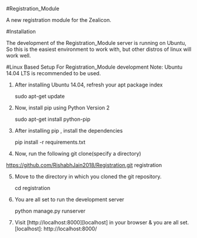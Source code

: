 #Registration_Module

A new registration module for the Zealicon.

#Installation

The development of the Registration_Module server is running on Ubuntu, So this is the easiest environment to work with,
but other distros of linux will work well.

#Linux Based Setup For Registration_Module development
Note: Ubuntu 14.04 LTS is recommended to be used.

1. After installing Ubuntu 14.04, refresh your apt package index
    
   sudo apt-get update

2. Now, install pip using Python Version 2
   
   sudo apt-get install python-pip

3. After installing pip , install the dependencies

   pip install -r requirements.txt

4. Now, run the following git clone(specify a directory)
   
  https://github.com/RishabhJain2018/Registration.git registration

5. Move to the directory in which you cloned the git repository.

   cd registration

6. You are all set to run the development server

   python manage.py runserver

7. Visit [http://localhost:8000][localhost] in your browser & you are all set.
   [localhost]: http://localhost:8000/

